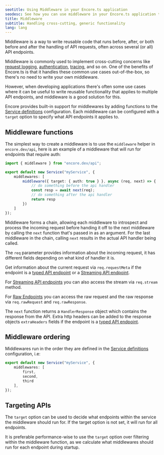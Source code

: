 ```yaml
---
seotitle: Using Middleware in your Encore.ts application
seodesc: See how you can use middleware in your Encore.ts application to handle cross-cutting generic functionality, like request logging, auth, or tracing.
title: Middleware
subtitle: Handling cross-cutting, generic functionality
lang: lang
---
```


Middleware is a way to write reusable code that runs before, after, or both before and after
the handling of API requests, often across several (or all) API endpoints.

Middleware is commonly used to implement cross-cutting concerns like
[request logging](/docs/ts/observability/logging),
[authentication](/docs/ts/develop/auth),
[tracing](/docs/ts/observability/tracing),
and so on. One of the benefits of Encore.ts is that
it handles these common use cases out-of-the-box, so there's no
need to write your own middleware.

However, when developing applications there's often some use cases where it can be useful to write
reusable functionality that applies to multiple API endpoints, and middleware
is a good solution for this.

Encore provides built-in support for middlewares by adding functions to the 
[Service definitions](/docs/ts/primitives/services) configuration.
Each middleware can be configured with a `target` option to specify what
API endpoints it applies to.

## Middleware functions

The simplest way to create a middleware is to use the `middleware` helper in `encore.dev/api`,
here is an example of a middleware that will run for endpoints that require auth:

```ts
import { middleware } from "encore.dev/api";

export default new Service("myService", {
    middlewares: [
        middleware({ target: { auth: true } }, async (req, next) => {
            // do something before the api handler
            const resp = await next(req);
            // do something after the api handler
            return resp
        })
    ]
});

```

Middleware forms a chain, allowing each middleware to introspect and process
the incoming request before handing it off to the next middleware by calling the
`next` function that's passed in as an argument. For the last middleware in the
chain, calling `next` results in the actual API handler being called.

The `req` parameter provides information about the incoming request, it has different fields
depending on what kind of handler it is.

Get information about the current request via `req.requestMeta` if the endpoint is a
[typed API endpoint](/docs/ts/primitives/defining-apis) or a
[Streaming API endpoint](/docs/ts/primitives/streaming-apis).

For [Streaming API endpoints](/docs/ts/primitives/streaming-apis) you can also access the stream
via `req.stream` method.

For [Raw Endpoints](/docs/ts/primitives/raw-endpoints) you can access the raw request and the
raw response via `req.rawRequest` and `req.rawResponse`.

The `next` function returns a `HandlerResponse` object which contains the response from the API.
Extra http headers can be added to the response objects `extraHeaders` fields if the endpoint is
a [typed API endpoint](/docs/ts/primitives/defining-apis).

## Middleware ordering

Middlewares run in the order they are defined in the [Service definitions](/docs/ts/primitives/services)
configuration, i.e:

```ts
export default new Service("myService", {
    middlewares: [
        first,
        second,
        third
    ],
});

```

## Targeting APIs

The `target` option can be used to decide what endpoints within the service the middleware should run for.
If the target option is not set, it will run for all endpoints.

It is preferable performance-wise to use the `target` option over filtering within the middleware function,
as we calculate what middlewares should run for each endpoint during startup.

